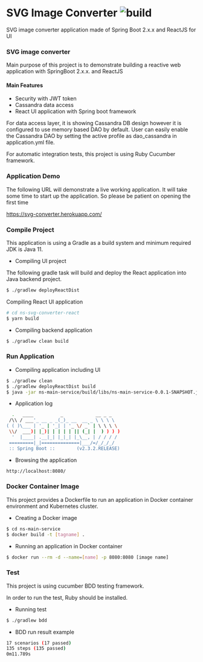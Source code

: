 # SVG Image Converter ![build](https://github.com/nsclass/ns-svg-converter/actions/workflows/gradle-build.yml/badge.svg)

SVG image converter application made of Spring Boot 2.x.x and ReactJS for UI 

### SVG image converter ###

Main purpose of this project is to demonstrate building a reactive web application with SpringBoot 2.x.x. and ReactJS

#### Main Features
- Security with JWT token
- Cassandra data access
- React UI application with Spring boot framework

For data access layer, it is showing Cassandra DB design however it is configured to use memory based DAO by default. User can easily enable the Cassandra DAO by setting the active profile as dao_cassandra in application.yml file.

For automatic integration tests, this project is using Ruby Cucumber framework.

### Application Demo ###

The following URL will demonstrate a live working application. It will take some time to start up the application. So please be patient on opening the first time

https://svg-converter.herokuapp.com/

### Compile Project ###

This application is using a Gradle as a build system and minimum required JDK is Java 11.

* Compiling UI project

The following gradle task will build and deploy the React application into Java backend project.

```bash
$ ./gradlew deployReactDist
```

Compiling React UI application

```bash
# cd ns-svg-converter-react
$ yarn build
``` 

* Compiling backend application

```bash
$ ./gradlew clean build
```

### Run Application ###

* Compiling application including UI

```bash
$ ./gradlew clean
$ ./gradlew deployReactDist build
$ java -jar ns-main-service/build/libs/ns-main-service-0.0.1-SNAPSHOT.jar
```

* Application log

```bash
  .   ____          _            __ _ _
 /\\ / ___'_ __ _ _(_)_ __  __ _ \ \ \ \
( ( )\___ | '_ | '_| | '_ \/ _` | \ \ \ \
 \\/  ___)| |_)| | | | | || (_| |  ) ) ) )
  '  |____| .__|_| |_|_| |_\__, | / / / /
 =========|_|==============|___/=/_/_/_/
 :: Spring Boot ::        (v2.3.2.RELEASE)
```

* Browsing the application

```bash
http://localhost:8080/
```

### Docker Container Image ###

This project provides a Dockerfile to run an application in Docker container environment and Kubernetes cluster.

* Creating a Docker image

```bash
$ cd ns-main-service
$ docker build -t [tagname] .
```

* Running an application in Docker container

```bash
$ docker run --rm -d --name=[name] -p 8080:8080 [image name]
```

### Test ###

This project is using cucumber BDD testing framework.

In order to run the test, Ruby should be installed.

* Running test

```bash
$ ./gradlew bdd 
```

* BDD run result example

```bash
17 scenarios (17 passed)
135 steps (135 passed)
0m11.789s
```
